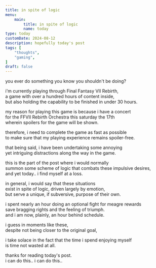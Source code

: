 ```yaml
---
title: in spite of logic
menu:
    main:
        title: in spite of logic
        name: today
type: today
customDate: 2024-08-12
description: hopefully today's post
tags: [
    "thoughts",
    "gaming",
]
draft: false
---
```


you ever do something you know you shouldn't be doing?

i'm currently playing through Final Fantasy VII Rebirth,\
a game with over a hundred hours of content inside,\
but also holding the capability to be finished in under 30 hours.

my reason for playing this game is because i have a concert\
for the FFVII Rebirth Orchestra this saturday the 17th\
wherein spoilers for the game will be shown.

therefore, i need to complete the game as fast as possible\
to make sure that my playing experience remains spoiler-free.

that being said, i have been undertaking some annoying\
yet intriguing distractions along the way in the game.

this is the part of the post where i would normally\
summon some scheme of logic that combats these impulsive desires,\
and yet today.. i find myself at a loss.

in general, i would say that these situations\
exist in spite of logic, driven largely by emotion,\
but serve a unique, if subversive, purpose of their own.

i spent nearly an hour doing an optional fight for meagre rewards\
save bragging rights and the feeling of triumph.\
and i am now, plainly, an hour behind schedule.

i guess in moments like these,\
despite not being closer to the original goal,

i take solace in the fact
that the time i spend enjoying myself\
is time not wasted at all.

thanks for reading today's post.\
i can do this.. i can do this..

